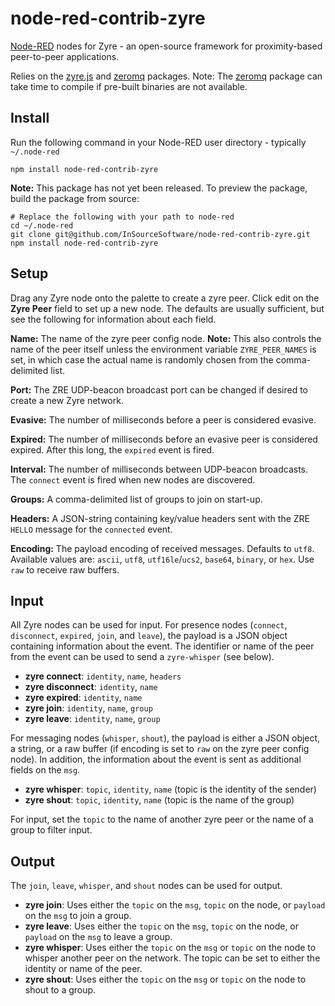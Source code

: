 node-red-contrib-zyre
==

[Node-RED](http://nodered.org/) nodes for Zyre - an open-source framework for proximity-based peer-to-peer applications.

Relies on the [zyre.js](https://www.npmjs.com/package/zyre.js) and [zeromq](https://www.npmjs.com/package/zeromq) packages. Note: The [zeromq](https://www.npmjs.com/package/zeromq) package can take time to compile if pre-built binaries are not available.

Install
--

Run the following command in your Node-RED user directory - typically `~/.node-red`

    npm install node-red-contrib-zyre

**Note:** This package has not yet been released. To preview the package, build the package from source:

    # Replace the following with your path to node-red
    cd ~/.node-red
    git clone git@github.com/InSourceSoftware/node-red-contrib-zyre.git
    npm install node-red-contrib-zyre

Setup
--

Drag any Zyre node onto the palette to create a zyre peer. Click edit on the **Zyre Peer** field to set up a new node. The defaults are usually sufficient, but see the following for information about each field.

**Name:** The name of the zyre peer config node. **Note:** This also controls the name of the peer itself unless the environment variable `ZYRE_PEER_NAMES` is set, in which case the actual name is randomly chosen from the comma-delimited list.

**Port:** The ZRE UDP-beacon broadcast port can be changed if desired to create a new Zyre network.

**Evasive:** The number of milliseconds before a peer is considered evasive.

**Expired:** The number of milliseconds before an evasive peer is considered expired. After this long, the `expired` event is fired.

**Interval:** The number of milliseconds between UDP-beacon broadcasts. The `connect` event is fired when new nodes are discovered.

**Groups:** A comma-delimited list of groups to join on start-up.

**Headers:** A JSON-string containing key/value headers sent with the ZRE `HELLO` message for the `connected` event.

**Encoding:** The payload encoding of received messages. Defaults to `utf8`. Available values are: `ascii`, `utf8`, `utf16le`/`ucs2`, `base64`, `binary`, or `hex`. Use `raw` to receive raw buffers.

Input
--

All Zyre nodes can be used for input. For presence nodes (`connect`, `disconnect`, `expired`, `join`, and `leave`), the payload is a JSON object containing information about the event. The identifier or name of the peer from the event can be used to send a `zyre-whisper` (see below).

* **zyre connect**: `identity`, `name`, `headers`
* **zyre disconnect**: `identity`, `name`
* **zyre expired**: `identity`, `name`
* **zyre join**: `identity`, `name`, `group`
* **zyre leave**: `identity`, `name`, `group`

For messaging nodes (`whisper`, `shout`), the payload is either a JSON object, a string, or a raw buffer (if encoding is set to `raw` on the zyre peer config node). In addition, the information about the event is sent as additional fields on the `msg`.

* **zyre whisper**: `topic`, `identity`, `name` (topic is the identity of the sender)
* **zyre shout**: `topic`, `identity`, `name` (topic is the name of the group)

For input, set the `topic` to the name of another zyre peer or the name of a group to filter input.

Output
--

The `join`, `leave`, `whisper`, and `shout` nodes can be used for output.

* **zyre join**: Uses either the `topic` on the `msg`, `topic` on the node, or `payload` on the `msg` to join a group.
* **zyre leave**: Uses either the `topic` on the `msg`, `topic` on the node, or `payload` on the `msg` to leave a group.
* **zyre whisper**: Uses either the `topic` on the `msg` or `topic` on the node to whisper another peer on the network. The topic can be set to either the identity or name of the peer.
* **zyre shout**: Uses either the `topic` on the `msg` or `topic` on the node to shout to a group.